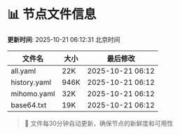 # 📊 节点文件信息

**更新时间**: 2025-10-21 06:12:31 北京时间

| 文件名 | 大小 | 最后修改 |
|--------|------|----------|
| all.yaml | 22K | 2025-10-21 06:12 |
| history.yaml | 946K | 2025-10-21 06:12 |
| mihomo.yaml | 32K | 2025-10-21 06:12 |
| base64.txt | 19K | 2025-10-21 06:12 |

> 🔄 文件每30分钟自动更新，确保节点的新鲜度和可用性
